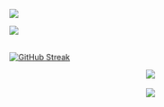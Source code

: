 
![](https://komarev.com/ghpvc/?username=dkarakay&color=orange)

<a href="https://karakay.me">
<img align="center" src="https://github-readme-stats.vercel.app/api?username=dkarakay&count_private=true&show_icons=true&theme=github_dark" />
</a>

<br/> 
<br/> 


[![GitHub Streak](https://github-readme-streak-stats.herokuapp.com/?user=dkarakay&theme=elegant)](https://git.io/streak-stats)
<br/> 


<div  align="center"> <img src="https://activity-graph.herokuapp.com/graph?username=dkarakay&theme=elegant" /></div>
<br/> 

<div  align="center"> <img src="https://github.com/dkarakay/dkarakay/blob/output/github-snake.gif" /></div>

<br/>

